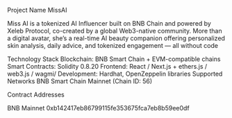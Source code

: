 Project Name MissAI

Miss AI is a tokenized AI Influencer built on BNB Chain and powered by Xeleb Protocol, co-created by a global Web3-native community.
More than a digital avatar, she’s a real-time AI beauty companion offering personalized skin analysis, daily advice, and tokenized engagement — all without code

Technology Stack
Blockchain: BNB Smart Chain + EVM-compatible chains
Smart Contracts: Solidity 0.8.20
Frontend: React / Next.js + ethers.js / web3.js / wagmi/
Development: Hardhat, OpenZeppelin libraries
Supported Networks
BNB Smart Chain Mainnet (Chain ID: 56)

Contract Addresses

BNB Mainnet 
0xb142417eb86799115fe353675fca7eb8b59ee0df

